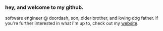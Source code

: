 ### hey, and welcome to my github. 

 software engineer @ doordash, son, older brother, and loving dog father. if you're further interested in what i'm up to, check out my [website](https://jimmylee.xyz).
